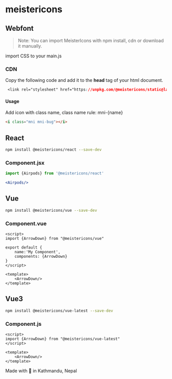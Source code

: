 # meistericons

## Webfont
>
>Note: You can import MeisterIcons with npm install, cdn or download it manually.

import CSS to your main.js

### CDN

Copy the following code and add it to the **head** tag of your html document.

```css
 <link rel="stylesheet" href="https://unpkg.com/@meistericons/static@latest/fonts/mni.css">
 ```

#### Usage

Add icon with class name, class name rule: mni-{name}

```html
<i class="mni mni-bug"></i>
```

## React

```bash
npm install @meistericons/react --save-dev
```

### Component.jsx

```jsx
import {Airpods} from '@meistericons/react'

<Airpods/>
```

## Vue

```bash
npm install @meistericons/vue --save-dev
```

### Component.vue

```vue
<script>
import {ArrowDown} from "@meistericons/vue"

export default {
    name:'My Component',
    components: {ArrowDown}
}
</script>

<template>
    <ArrowDown/>
</template>
```

## Vue3

```bash
npm install @meistericons/vue-latest --save-dev
```

### Component.js

```vue
<script>
import {ArrowDown} from "@meistericons/vue-latest"
</script>

<template>
    <ArrowDown/>
</template>
```

Made with 💝 in Kathmandu, Nepal
